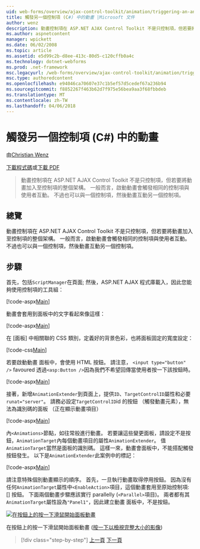 ```yaml
---
uid: web-forms/overview/ajax-control-toolkit/animation/triggering-an-animation-in-another-control-cs
title: 觸發另一個控制項 (C#) 中的動畫 |Microsoft 文件
author: wenz
description: 動畫控制項在 ASP.NET AJAX Control Toolkit 不是只控制項，但若要將動畫加入至控制項的整個架構。 一般而言，啟動...
ms.author: aspnetcontent
manager: wpickett
ms.date: 06/02/2008
ms.topic: article
ms.assetid: e5d99c2b-d8ee-413c-80d5-c120cffb0a4c
ms.technology: dotnet-webforms
ms.prod: .net-framework
msc.legacyurl: /web-forms/overview/ajax-control-toolkit/animation/triggering-an-animation-in-another-control-cs
msc.type: authoredcontent
ms.openlocfilehash: e94046ca70607e37c1b5ef57d5cedef67a236b94
ms.sourcegitcommit: f8852267f463b62d7f975e56bea9aa3f68fbbdeb
ms.translationtype: MT
ms.contentlocale: zh-TW
ms.lasthandoff: 04/06/2018
---
```

<a name="triggering-an-animation-in-another-control-c"></a>觸發另一個控制項 (C#) 中的動畫
====================
由[Christian Wenz](https://github.com/wenz)

[下載程式碼](http://download.microsoft.com/download/f/9/a/f9a26acd-8df4-4484-8a18-199e4598f411/Animation8.cs.zip)或[下載 PDF](http://download.microsoft.com/download/6/7/1/6718d452-ff89-4d3f-a90e-c74ec2d636a3/animation8CS.pdf)

> 動畫控制項在 ASP.NET AJAX Control Toolkit 不是只控制項，但若要將動畫加入至控制項的整個架構。 一般而言，啟動動畫會觸發相同的控制項與使用者互動。 不過也可以與一個控制項，然後動畫互動另一個控制項。


## <a name="overview"></a>總覽

動畫控制項在 ASP.NET AJAX Control Toolkit 不是只控制項，但若要將動畫加入至控制項的整個架構。 一般而言，啟動動畫會觸發相同的控制項與使用者互動。 不過也可以與一個控制項，然後動畫互動另一個控制項。

## <a name="steps"></a>步驟

首先，包括`ScriptManager`在頁面; 然後，ASP.NET AJAX 程式庫載入，因此您能夠使用控制項的工具組：

[!code-aspx[Main](triggering-an-animation-in-another-control-cs/samples/sample1.aspx)]

動畫會套用到面板中的文字看起來像這樣：

[!code-aspx[Main](triggering-an-animation-in-another-control-cs/samples/sample2.aspx)]

在 [面板] 中相關聯的 CSS 類別，定義好的背景色彩，也將面板固定的寬度設定：

[!code-css[Main](triggering-an-animation-in-another-control-cs/samples/sample3.css)]

若要啟動動畫 面板中，會使用 HTML 按鈕。 請注意， `<input type="button" />` favoured 透過`<asp:Button />`因為我們不希望回傳當使用者按一下該按鈕時。

[!code-aspx[Main](triggering-an-animation-in-another-control-cs/samples/sample4.aspx)]

接著，新增`AnimationExtender`到頁面上，提供`ID`、`TargetControlID`屬性和必要`runat="server"`。 請務必設定`TargetControlID`id 的按鈕 （觸發動畫元素），無法為識別碼的面板 （正在顯示動畫項目）

[!code-aspx[Main](triggering-an-animation-in-another-control-cs/samples/sample5.aspx)]

內`<Animations>`節點，如往常般進行動畫。 若要讓這些變更面板，請設定不是按鈕，`AnimationTarget`內每個動畫項目的屬性`AnimationExtender`。 值`AnimationTarget`當然是面板的識別碼。 這樣一來，動畫會面板中，不能搭配觸發按鈕發生。 以下是`AnimationExtender`此案例中的標記：

[!code-aspx[Main](triggering-an-animation-in-another-control-cs/samples/sample6.aspx)]

請注意特殊個別動畫顯示的順序。 首先，一旦執行動畫取得停用按鈕。 因為沒有任何`AnimationTarget`屬性中`<EnableAction>`項目，這個動畫套用至原始控制項: [] 按鈕。 下面兩個動畫步驟應該實行 parallelly (`<Parallel>`項目)。 兩者都有其`AnimationTarget`屬性設為`"Panel1"`，因此建立動畫 面板中，不是按鈕。


[![在按鈕上的按一下滑鼠開始面板動畫](triggering-an-animation-in-another-control-cs/_static/image2.png)](triggering-an-animation-in-another-control-cs/_static/image1.png)

在按鈕上的按一下滑鼠開始面板動畫 ([按一下以檢視完整大小的影像](triggering-an-animation-in-another-control-cs/_static/image3.png))

> [!div class="step-by-step"]
> [上一頁](disabling-actions-during-animation-cs.md)
> [下一頁](modifying-animations-from-the-server-side-cs.md)
